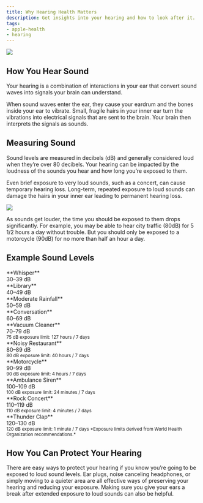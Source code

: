 ```yaml
---
title: Why Hearing Health Matters
description: Get insights into your hearing and how to look after it.
tags:
- apple-health
- hearing
---
```


![ ](/images/HearingLoss_Article_Illustration.jpg)

## How You Hear Sound
Your hearing is a combination of interactions in your ear that convert sound waves into signals your brain can understand.

When sound waves enter the ear, they cause your eardrum and the bones inside your ear to vibrate. Small, fragile hairs in your inner ear turn the vibrations into electrical signals that are sent to the brain. Your brain then interprets the signals as sounds.

## Measuring Sound
Sound levels are measured in decibels (dB) and generally considered loud when they’re over 80 decibels. Your hearing can be impacted by the loudness of the sounds you hear and how long you’re exposed to them.

Even brief exposure to very loud sounds, such as a concert, can cause temporary hearing loss. Long-term, repeated exposure to loud sounds can damage the hairs in your inner ear leading to permanent hearing loss.

![ ](/images/hearing_health_inline_image@2x.jpg)

As sounds get louder, the time you should be exposed to them drops significantly. For example, you may be able to hear city traffic (80dB) for 5 1/2 hours a day without trouble. But you should only be exposed to a motorcycle (90dB) for no more than half an hour a day.

## Example Sound Levels

<div class="d-flex">
  <div class="py-2">**Whisper**</div>
  <div class="ms-auto py-2">30–39 dB</div>
</div>
<div class="progress rounded-2" role="progressbar" aria-label="Basic example" aria-valuemin="0" aria-valuemax="100" style={{height: "10px"}}>
  <div class="progress-bar rounded-2 bg-success" style={{width: "10%"}}></div>
</div>

<div class="d-flex">
  <div class="py-2">**Library**</div>
  <div class="ms-auto py-2">40–49 dB</div>
</div>
<div class="progress-stacked" style={{height: "10px"}}>
  <div class="progress rounded-2" role="progressbar" aria-valuemin="0" aria-valuemax="100" style={{width: "10%", height: "10px"}}>
    <div class="progress-bar" style={{backgroundColor: "var(--bs-progress-bg)"}}></div>
  </div>
  <div class="progress" role="progressbar" aria-valuemin="0" aria-valuemax="100" style={{width: "10%", height: "10px"}}>
    <div class="progress-bar bg-success rounded-2"></div>
  </div>
</div>

<div class="d-flex">
  <div class="py-2">**Moderate Rainfall**</div>
  <div class="ms-auto py-2">50–59 dB</div>
</div>
<div class="progress-stacked" style={{height: "10px"}}>
  <div class="progress rounded-2" role="progressbar" aria-valuemin="0" aria-valuemax="100" style={{width: "20%", height: "10px"}}>
    <div class="progress-bar" style={{backgroundColor: "var(--bs-progress-bg)"}}></div>
  </div>
  <div class="progress" role="progressbar" aria-valuemin="0" aria-valuemax="100" style={{width: "10%", height: "10px"}}>
    <div class="progress-bar bg-success rounded-2"></div>
  </div>
</div>

<div class="d-flex">
  <div class="py-2">**Conversation**</div>
  <div class="ms-auto py-2">60–69 dB</div>
</div>
<div class="progress-stacked" style={{height: "10px"}}>
  <div class="progress rounded-2" role="progressbar" aria-valuemin="0" aria-valuemax="100" style={{width: "30%", height: "10px"}}>
    <div class="progress-bar" style={{backgroundColor: "var(--bs-progress-bg)"}}></div>
  </div>
  <div class="progress" role="progressbar" aria-valuemin="0" aria-valuemax="100" style={{width: "10%", height: "10px"}}>
    <div class="progress-bar bg-success rounded-2"></div>
  </div>
</div>

<div class="d-flex">
  <div class="py-2">**Vacuum Cleaner**</div>
  <div class="ms-auto py-2">70–79 dB</div>
</div>
<div class="progress-stacked" style={{height: "10px"}}>
  <div class="progress rounded-2" role="progressbar" aria-valuemin="0" aria-valuemax="100" style={{width: "40%", height: "10px"}}>
    <div class="progress-bar" style={{backgroundColor: "var(--bs-progress-bg)"}}></div>
  </div>
  <div class="progress" role="progressbar" aria-valuemin="0" aria-valuemax="100" style={{width: "10%", height: "10px"}}>
    <div class="progress-bar bg-warning rounded-2"></div>
  </div>
</div>
<small>75 dB exposure limit: 127 hours / 7 days</small>

<div class="d-flex">
  <div class="py-2">**Noisy Restaurant**</div>
  <div class="ms-auto py-2">80–89 dB</div>
</div>
<div class="progress-stacked" style={{height: "10px"}}>
  <div class="progress rounded-2" role="progressbar" aria-valuemin="0" aria-valuemax="100" style={{width: "50%", height: "10px"}}>
    <div class="progress-bar" style={{backgroundColor: "var(--bs-progress-bg)"}}></div>
  </div>
  <div class="progress" role="progressbar" aria-valuemin="0" aria-valuemax="100" style={{width: "10%", height: "10px"}}>
    <div class="progress-bar bg-warning rounded-2"></div>
  </div>
</div>
<small>80 dB exposure limit: 40 hours / 7 days</small>

<div class="d-flex">
  <div class="py-2">**Motorcycle**</div>
  <div class="ms-auto py-2">90–99 dB</div>
</div>
<div class="progress-stacked" style={{height: "10px"}}>
  <div class="progress rounded-2" role="progressbar" aria-valuemin="0" aria-valuemax="100" style={{width: "60%", height: "10px"}}>
    <div class="progress-bar" style={{backgroundColor: "var(--bs-progress-bg)"}}></div>
  </div>
  <div class="progress" role="progressbar" aria-valuemin="0" aria-valuemax="100" style={{width: "10%", height: "10px"}}>
    <div class="progress-bar bg-warning rounded-2"></div>
  </div>
</div>
<small>90 dB exposure limit: 4 hours / 7 days</small>

<div class="d-flex">
  <div class="py-2">**Ambulance Siren**</div>
  <div class="ms-auto py-2">100–109 dB</div>
</div>
<div class="progress-stacked" style={{height: "10px"}}>
  <div class="progress rounded-2" role="progressbar" aria-valuemin="0" aria-valuemax="100" style={{width: "70%", height: "10px"}}>
    <div class="progress-bar" style={{backgroundColor: "var(--bs-progress-bg)"}}></div>
  </div>
  <div class="progress" role="progressbar" aria-valuemin="0" aria-valuemax="100" style={{width: "10%", height: "10px"}}>
    <div class="progress-bar bg-danger rounded-2"></div>
  </div>
</div>
<small>100 dB exposure limit: 24 minutes / 7 days</small>

<div class="d-flex">
  <div class="py-2">**Rock Concert**</div>
  <div class="ms-auto py-2">110–119 dB</div>
</div>
<div class="progress-stacked" style={{height: "10px"}}>
  <div class="progress rounded-2" role="progressbar" aria-valuemin="0" aria-valuemax="100" style={{width: "80%", height: "10px"}}>
    <div class="progress-bar" style={{backgroundColor: "var(--bs-progress-bg)"}}></div>
  </div>
  <div class="progress" role="progressbar" aria-valuemin="0" aria-valuemax="100" style={{width: "10%", height: "10px"}}>
    <div class="progress-bar bg-danger rounded-2"></div>
  </div>
</div>
<small>110 dB exposure limit: 4 minutes / 7 days</small>


<div class="d-flex">
  <div class="py-2">**Thunder Clap**</div>
  <div class="ms-auto py-2">120–130 dB</div>
</div>
<div class="progress-stacked" style={{height: "10px"}}>
  <div class="progress rounded-2" role="progressbar" aria-valuemin="0" aria-valuemax="100" style={{width: "90%", height: "10px"}}>
    <div class="progress-bar" style={{backgroundColor: "var(--bs-progress-bg)"}}></div>
  </div>
  <div class="progress" role="progressbar" aria-valuemin="0" aria-valuemax="100" style={{width: "10%", height: "10px"}}>
    <div class="progress-bar bg-danger rounded-2"></div>
  </div>
</div>
<small>
120 dB exposure limit: 1 minute / 7 days
</small>

<small>
*Exposure limits derived from World Health Organization recommendations.*
</small>

## How You Can Protect Your Hearing
There are easy ways to protect your hearing if you know you’re going to be exposed to loud sound levels. Ear plugs, noise canceling headphones, or simply moving to a quieter area are all effective ways of preserving your hearing and reducing your exposure. Making sure you give your ears a break after extended exposure to loud sounds can also be helpful.
